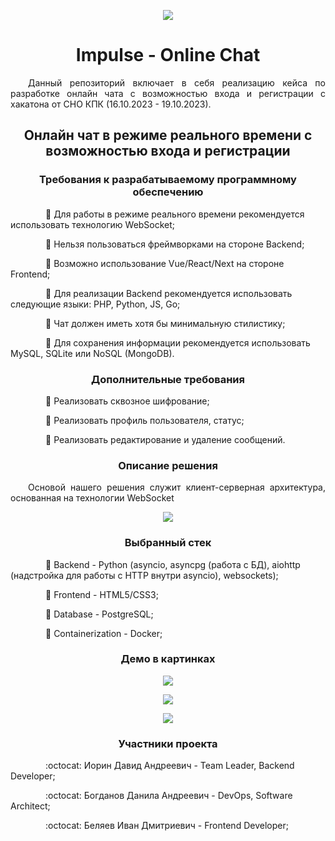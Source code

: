 <p align="center">
    <img src="URL">
</p>

<h1 align="center">
Impulse - Online Chat
</h1>

<p align="justify">&emsp;&emsp;Данный репозиторий включает в себя реализацию кейса по разработке онлайн чата с возможностью входа и регистрации с хакатона от СНО КПК (16.10.2023 - 19.10.2023).</p>

<h2 align="center">
    Онлайн чат в режиме реального времени с возможностью входа и регистрации
</h2>

<h3 align="center">
    Требования к разрабатываемому программному обеспечению
</h3>

&emsp;&emsp;&emsp;&emsp;:small_blue_diamond: Для работы в режиме реального времени рекомендуется использовать технологию WebSocket;

&emsp;&emsp;&emsp;&emsp;:small_blue_diamond: Нельзя пользоваться фреймворками на стороне Backend;

&emsp;&emsp;&emsp;&emsp;:small_blue_diamond: Возможно использование Vue/React/Next на стороне Frontend;

&emsp;&emsp;&emsp;&emsp;:small_blue_diamond: Для реализации Backend рекомендуется использовать следующие языки: PHP, Python, JS, Go;

&emsp;&emsp;&emsp;&emsp;:small_blue_diamond: Чат должен иметь хотя бы минимальную стилистику;

&emsp;&emsp;&emsp;&emsp;:small_blue_diamond: Для сохранения информации рекомендуется использовать MySQL, SQLite или NoSQL (MongoDB).

<h3 align="center">
    Дополнительные требования
</h3>

&emsp;&emsp;&emsp;&emsp;:small_blue_diamond: Реализовать сквозное шифрование;

&emsp;&emsp;&emsp;&emsp;:small_blue_diamond: Реализовать профиль пользователя, статус;

&emsp;&emsp;&emsp;&emsp;:small_blue_diamond: Реализовать редактирование и удаление сообщений.

<h3 align="center">
    Описание решения
</h3>

<p align="justify">&emsp;&emsp;Основой нашего решения служит клиент-серверная архитектура, основанная на технологии WebSocket</p>

<p align="center">
    <img src="architecture.png">
</p>

<h3 align="center">
    Выбранный стек
</h3>

&emsp;&emsp;&emsp;&emsp;:triangular_flag_on_post: Backend - Python (asyncio, asyncpg (работа с БД), aiohttp (надстройка для работы с HTTP внутри asyncio), websockets);

&emsp;&emsp;&emsp;&emsp;:triangular_flag_on_post: Frontend - HTML5/CSS3;

&emsp;&emsp;&emsp;&emsp;:triangular_flag_on_post: Database - PostgreSQL;

&emsp;&emsp;&emsp;&emsp;:triangular_flag_on_post: Containerization - Docker;

<h3 align="center">
    Демо в картинках
</h3>

<p align="center">
    <img src="architecture.png">
</p>

<p align="center">
    <img src="architecture.png">
</p>

<p align="center">
    <img src="architecture.png">
</p>

<h3 align="center">
    Участники проекта
</h3>

&emsp;&emsp;&emsp;&emsp;:octocat: Иорин Давид Андреевич - Team Leader, Backend Developer;

&emsp;&emsp;&emsp;&emsp;:octocat: Богданов Данила Андреевич - DevOps, Software Architect;

&emsp;&emsp;&emsp;&emsp;:octocat: Беляев Иван Дмитриевич - Frontend Developer;
